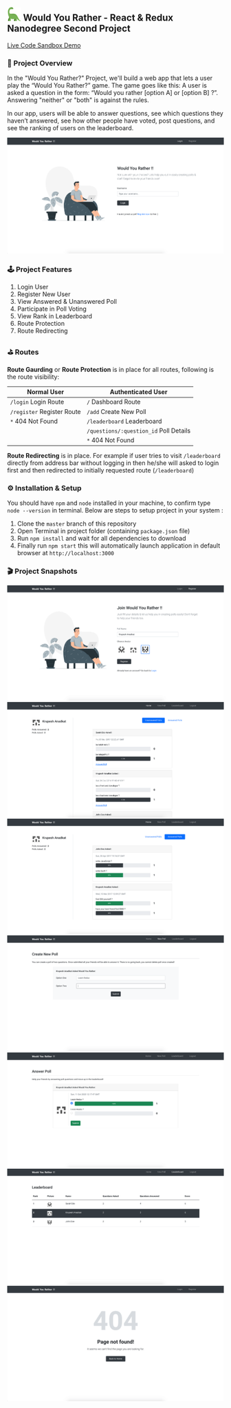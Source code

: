 ## ![Logo](./public/favicon-32x32.png) Would You Rather - React & Redux Nanodegree Second Project

[Live Code Sandbox Demo](https://jxspo.csb.app/login)

### 📜 Project Overview

In the "Would You Rather?" Project, we'll build a web app that lets a user play the “Would You Rather?” game. The game goes like this: A user is asked a question in the form: “Would you rather [option A] or [option B] ?”. Answering "neither" or "both" is against the rules.

In our app, users will be able to answer questions, see which questions they haven’t answered, see how other people have voted, post questions, and see the ranking of users on the leaderboard.

<img src="./images/01-login.png" />

### 🕹 Project Features

1. Login User
2. Register New User
3. View Answered & Unanswered Poll
4. Participate in Poll Voting 
5. View Rank in Leaderboard
6. Route Protection
7. Route Redirecting

### ⛳️ Routes

**Route Gaurding** or **Route Protection** is in place for all routes, following is the route visibility:

| Normal User                | Authenticated User                     |
|----------------------------|----------------------------------------|
| `/login` Login Route       | `/` Dashboard Route                    |
| `/register` Register Route | `/add` Create New Poll                 |
| `*` 404 Not Found          | `/leaderboard` Leaderboard             |
|                            | `/questions/:question_id` Poll Details |
|                            | `*` 404 Not Found                      |

**Route Redirecting** is in place. For example if user tries to visit `/leaderboard` directly from address bar without logging in then he/she will asked to login first and then redirected to initially requested route (`/leaderboard`)


### ⚙️ Installation & Setup

You should have `npm` and `node` installed in your machine, to confirm type `node --version` in terminal. Below are steps to setup project in your system :

1. Clone the `master` branch of this repository
2. Open Terminal in project folder (containing `package.json` file)
3. Run `npm install` and wait for all dependencies to download
4. Finally run `npm start` this will automatically launch application in default browser at `http://localhost:3000`


### 🎬 Project Snapshots

<img src="./images/07-register.png" />

<img src="./images/02-home.png" />

<img src="./images/03-home.png" />

<img src="./images/04-create.png" />

<img src="./images/05-answer.png" />

<img src="./images/06-leaderboard.png" />

<img src="./images/08-404.png" />
